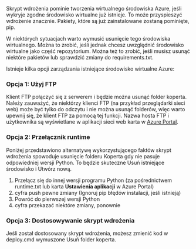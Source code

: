 Skrypt wdrożenia pominie tworzenia wirtualnego środowiska Azure, jeśli wykryje zgodne środowisko wirtualne już istnieje.  To może przyspieszyć wdrożenie znacznie.  Pakiety, które są już zainstalowane zostaną pominięte, pip.

W niektórych sytuacjach warto wymusić usunięcie tego środowiska wirtualnego.  Można to zrobić, jeśli jednak chcesz uwzględnić środowisko wirtualne jako część repozytorium.  Można też to zrobić, jeśli musisz usunąć niektóre pakietów lub sprawdzić zmiany do requirements.txt.

Istnieje kilka opcji zarządzania istniejące środowisko wirtualne Azure:

### <a name="option-1-use-ftp"></a>Opcja 1: Użyj FTP

Klient FTP połączyć się z serwerem i będzie można usunąć folder koperta.  Należy zauważyć, że niektórzy klienci FTP (na przykład przeglądarki sieci web) może być tylko do odczytu i nie można usunąć folderów, więc warto upewnij się, że klient FTP za pomocą tej funkcji.  Nazwa hosta FTP i użytkownika są wyświetlane w aplikacji sieci web karta w [Azure Portal](https://portal.azure.com).

### <a name="option-2-toggle-runtime"></a>Opcja 2: Przełącznik runtime

Poniżej przedstawiono alternatywę wykorzystującego faktów skrypt wdrożenia spowoduje usunięcie folderu Koperta gdy nie pasuje odpowiedniej wersji Python.  To będzie skuteczne Usuń istniejące środowisko i Utwórz nową.

1. Przełącz się do innej wersji programu Python (za pośrednictwem runtime.txt lub karta **Ustawienia aplikacji** w Azure Portal)
1. cyfra push pewne zmiany (Ignoruj pip błędów instalacji, jeśli istnieją)
1. Powróć do pierwszej wersji Python
1. cyfra przekazać niektóre zmiany, ponownie

### <a name="option-3-customize-deployment-script"></a>Opcja 3: Dostosowywanie skrypt wdrożenia

Jeśli został dostosowany skrypt wdrożenia, możesz zmienić kod w deploy.cmd wymuszone Usuń folder koperta.
